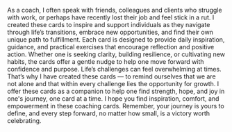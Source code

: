 As a coach, I often speak with friends, colleagues and clients who struggle with work, or perhaps have recently lost their job and feel stick in a rut.
I created these cards to inspire and support individuals as they navigate through life’s transitions, embrace new opportunities, and find their own unique path to fulfillment.
Each card is designed to provide daily inspiration, guidance, and practical exercises that encourage reflection and positive action.
Whether one is seeking clarity, building resilience, or cultivating new habits, the cards offer a gentle nudge to help one move forward with confidence and purpose.
Life’s challenges can feel overwhelming at times. That’s why I have created these cards — to remind ourselves that we are not alone and that within every challenge lies the opportunity for growth. I offer these cards as a companion to help one find strength, hope, and joy in one's journey, one card at a time.
I hope you find inspiration, comfort, and empowerment in these coaching cards. Remember, your journey is yours to define, and every step forward, no matter how small, is a victory worth celebrating.
